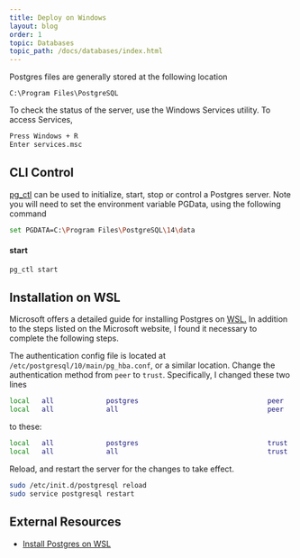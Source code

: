 ```yaml
---
title: Deploy on Windows
layout: blog
order: 1
topic: Databases
topic_path: /docs/databases/index.html
---
```


Postgres files are generally stored at the following location
```
C:\Program Files\PostgreSQL
```

To check the status of the server, use the Windows Services utility. To access Services,
```bash
Press Windows + R
Enter services.msc
```

## CLI Control
[pg_ctl](https://www.postgresql.org/docs/10/app-pg-ctl.html) can be used to initialize, start, stop or control a Postgres server. Note you will need to set the environment variable PGData, using the following command
```bash
set PGDATA=C:\Program Files\PostgreSQL\14\data
```

#### start
```bash
pg_ctl start
```

## Installation on WSL
Microsoft offers a detailed guide for installing Postgres on [WSL.](https://docs.microsoft.com/en-us/windows/wsl/tutorials/wsl-database) In addition to the steps listed on the Microsoft website, I found it necessary to complete the following steps.

The authentication config file is located at `/etc/postgresql/10/main/pg_hba.conf`, or a similar location. Change the authentication method from `peer` to `trust`. Specifically, I changed these two lines
```bash
local   all             postgres                                peer
local   all             all                                     peer
```
to these:
```bash
local   all             postgres                                trust
local   all             all                                     trust
```

Reload, and restart the server for the changes to take effect.
```bash
sudo /etc/init.d/postgresql reload
sudo service postgresql restart
```


## **External Resources**
* [Install Postgres on WSL](https://docs.microsoft.com/en-us/windows/wsl/tutorials/wsl-database)